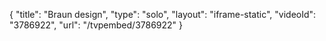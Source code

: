 {
    "title": "Braun design",
    "type": "solo",
    "layout": "iframe-static",
    "videoId": "3786922",
    "url": "\/tvpembed\/3786922"
}